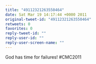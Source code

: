 ```yaml
---
title: "49112321263550464"
date: Sat Mar 19 14:17:44 +0000 2011
original-tweet-id: "49112321263550464"
retweets: 0
favorites: 0
reply-tweet-id: ""
reply-user-id: ""
reply-user-screen-name: ""
---
```

God has time for failures! #CMC2011
